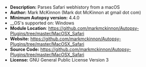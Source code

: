 - __Description:__ Parses Safari webhistory from a macOS
- __Author:__ Mark McKinnon (Mark dot McKinnon at gmail dot com)
- __Minimum Autopsy version:__ 4.4.0
- __OS's supported on: Windows
- __Module Location__: https://github.com/markmckinnon/Autopsy-Plugins/tree/master/MacOSX_Safari
- __Website:__ https://github.com/markmckinnon/Autopsy-Plugins/tree/master/MacOSX_Safari
- __Source Code:__ https://github.com/markmckinnon/Autopsy-Plugins/tree/master/MacOSX_Safari
- __License:__ GNU General Public License Version 3